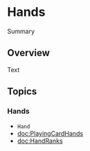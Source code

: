 # Hands

<!--@START_MENU_TOKEN@-->Summary<!--@END_MENU_TOKEN@-->

## Overview

<!--@START_MENU_TOKEN@-->Text<!--@END_MENU_TOKEN@-->

## Topics

### Hands

- ``Hand``
- <doc:PlayingCardHands>
- <doc:HandRanks>
